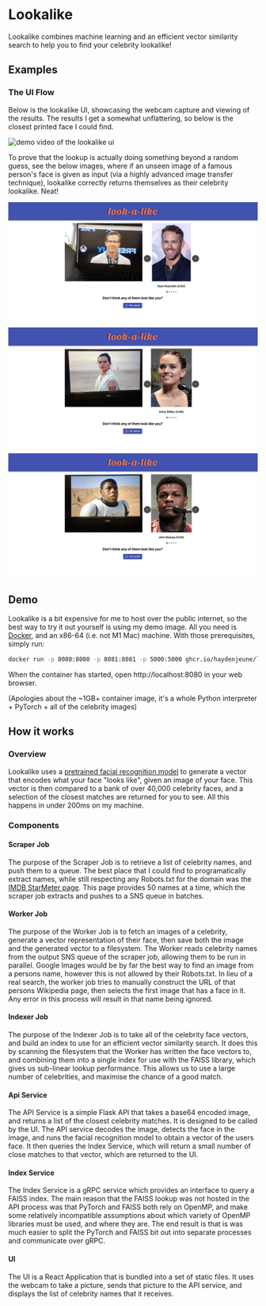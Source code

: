 # Lookalike

Lookalike combines machine learning and an efficient vector similarity search to help you to find your celebrity lookalike!

## Examples

### The UI Flow

Below is the lookalike UI, showcasing the webcam capture and viewing of the results. The results I get a somewhat unflattering, so below is the closest printed face I could find.

![demo video of the lookalike ui](./docs/img/lookalike_demo_video.gif)

To prove that the lookup is actually doing something beyond a random guess, see the below images, where if an unseen image of a famous person's face is given as input (via a highly advanced image transfer technique), lookalike correctly returns themselves as their celebrity lookalike. Neat!

![ryan reynolds](./docs/img/lookalike_demo_ryan_reynolds.png)
![daisy ridley](./docs/img/lookalike_demo_daisy_ridley.png)
![john boyega](./docs/img/lookalike_demo_john_boyega.png)

## Demo

Lookalike is a bit expensive for me to host over the public internet, so the best way to try it out yourself is using my demo image. All you need is [Docker](https://www.docker.com/products/docker-desktop), and an x86-64 (i.e. not M1 Mac) machine. With those prerequisites, simply run:

```bash
docker run -p 8080:8080 -p 8081:8081 -p 5000:5000 ghcr.io/haydenjeune/lookalike-demo:latest
```

When the container has started, open http://localhost:8080 in your web browser.

(Apologies about the ~1GB+ container image, it's a whole Python interpreter + PyTorch + all of the celebrity images)

## How it works

### Overview

Lookalike uses a [pretrained facial recognition model](https://github.com/timesler/facenet-pytorch) to generate a vector that encodes what your face "looks like", given an image of your face. This vector is then compared to a bank of over 40,000 celebrity faces, and a selection of the closest matches are returned for you to see. All this happens in under 200ms on my machine.

### Components

#### Scraper Job

The purpose of the Scraper Job is to retrieve a list of celebrity names, and push them to a queue. The best place that I could find to programatically extract names, while still respecting any Robots.txt for the domain was the [IMDB StarMeter page](https://www.imdb.com/search/name/?match_all=true). This page provides 50 names at a time, which the scraper job extracts and pushes to a SNS queue in batches.

#### Worker Job

The purpose of the Worker Job is to fetch an images of a celebrity, generate a vector representation of their face, then save both the image and the generated vector to a filesystem. The Worker reads celebrity names from the output SNS queue of the scraper job, allowing them to be run in parallel. Google Images would be by far the best way to find an image from a persons name, however this is not allowed by their Robots.txt. In lieu of a real search, the worker job tries to manually construct the URL of that persons Wikipedia page, then selects the first image that has a face in it. Any error in this process will result in that name being ignored.

#### Indexer Job

The purpose of the Indexer Job is to take all of the celebrity face vectors, and build an index to use for an efficient vector similarity search. It does this by scanning the filesystem that the Worker has written the face vectors to, and combining them into a single index for use with the FAISS library, which gives us sub-linear lookup performance. This allows us to use a large number of celebrities, and maximise the chance of a good match.

#### Api Service

The API Service is a simple Flask API that takes a base64 encoded image, and returns a list of the closest celebrity matches. It is designed to be called by the UI. The API service decodes the image, detects the face in the image, and runs the facial recognition model to obtain a vector of the users face. It then queries the Index Service, which will return a small number of close matches to that vector, which are returned to the UI.

#### Index Service

The Index Service is a gRPC service which provides an interface to query a FAISS index. The main reason that the FAISS lookup was not hosted in the API process was that PyTorch and FAISS both rely on OpenMP, and make some relatively incompatible assumptions about which variety of OpenMP libraries must be used, and where they are. The end result is that is was much easier to split the PyTorch and FAISS bit out into separate processes and communicate over gRPC.

#### UI

The UI is a React Application that is bundled into a set of static files. It uses the webcam to take a picture, sends that picture to the API service, and displays the list of celebrity names that it receives.
